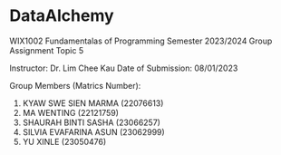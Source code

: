 # DataAlchemy

WIX1002 Fundamentalas of Programming
Semester 2023/2024
Group Assignment Topic 5


Instructor: Dr. Lim Chee Kau
Date of Submission: 08/01/2023


Group Members (Matrics Number):
1. KYAW SWE SIEN MARMA (22076613)
2. MA WENTING (22121759)
3. SHAURAH BINTI SASHA (23066257)
4. SILVIA EVAFARINA ASUN (23062999)
5. YU XINLE (23050476)
